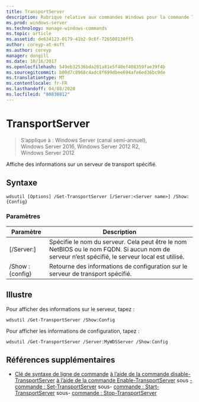 ```yaml
---
title: TransportServer
description: Rubrique relative aux commandes Windows pour la commande TransportServer, qui affiche des informations sur un serveur de transport spécifié.
ms.prod: windows-server
ms.technology: manage-windows-commands
ms.topic: article
ms.assetid: de634123-0179-41b2-9c6f-726508130ff5
author: coreyp-at-msft
ms.author: coreyp
manager: dongill
ms.date: 10/16/2017
ms.openlocfilehash: 549eb32536bda201a81e5f40ef408359fae39f4b
ms.sourcegitcommit: b00d7c8968c4adc8f699dbee694afe6ed36bc9de
ms.translationtype: MT
ms.contentlocale: fr-FR
ms.lasthandoff: 04/08/2020
ms.locfileid: "80830812"
---
```

# <a name="get-transportserver"></a>TransportServer

>S’applique à : Windows Server (canal semi-annuel), Windows Server 2016, Windows Server 2012 R2, Windows Server 2012

Affiche des informations sur un serveur de transport spécifié.

## <a name="syntax"></a>Syntaxe
```
wdsutil [Options] /Get-TransportServer [/Server:<Server name>] /Show:{Config}
```
### <a name="parameters"></a>Paramètres
|Paramètre|Description|
|-------|--------|
|[/Server:<Server name>]|Spécifie le nom du serveur. Cela peut être le nom NetBIOS ou le nom FQDN. Si aucun nom de serveur n’est spécifié, le serveur local est utilisé.|
|/Show : {config}|Retourne des informations de configuration sur le serveur de transport spécifié.|
## <a name="examples"></a><a name=BKMK_examples></a>Illustre
Pour afficher des informations sur le serveur, tapez :
```
wdsutil /Get-TransportServer /Show:Config
```
Pour afficher les informations de configuration, tapez :
```
wdsutil /Get-TransportServer /Server:MyWDSServer /Show:Config
```
## <a name="additional-references"></a>Références supplémentaires
- [Clé de syntaxe de ligne de commande](command-line-syntax-key.md)
[à l’aide de la commande disable-TransportServer](using-the-disable-transportserver-command.md)
[à l’aide de la commande Enable-TransportServer](using-the-enable-transportserver-command.md)
sous [-commande : Set-TransportServer](subcommand-set-transportserver.md)
sous- [commande : Start-TransportServer](subcommand-start-transportserver.md)
sous- [commande : Stop-TransportServer](subcommand-stop-transportserver.md)
